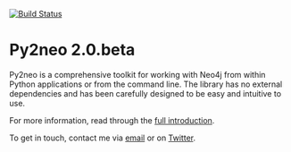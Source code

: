 [![Build Status](https://travis-ci.org/nigelsmall/py2neo.svg?branch=beta%2F2.0)](https://travis-ci.org/nigelsmall/py2neo)

Py2neo 2.0.beta
===============

Py2neo is a comprehensive toolkit for working with Neo4j from within Python applications or from
the command line. The library has no external dependencies and has been carefully designed to be
easy and intuitive to use.

For more information, read through the [full introduction](doc/index.rst).

To get in touch, contact me via [email](mailto:nigel@neotechnology.com) or on
[Twitter](https://twitter.com/neonige).
